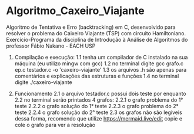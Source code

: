 # Algoritmo_Caxeiro_Viajante
Algoritmo de Tentativa e Erro (backtracking) em C, desenvolvido para resolver o problema do Caixeiro Viajante (TSP) com circuito Hamiltoniano.
Exercício-Programa da disciplina de Introdução à Análise de Algoritmos do professor Fábio Nakano - EACH USP

1. Compilação e execução:
1.1 tenha um compilador de C instalado na sua máquina (eu utilizo mingw com gcc)
1.2 no terminal digite gcc grafo.c ep.c testador.c -o 'caxeiro-viajante'
1.3 os arquivos .h são apenas para comentários e explicações das estruturas e funções
1.4 no terminal digite ./caxeiro-viajante

2. Funcionamento
2.1 o arquivo testador.c possui dois teste por enquanto
2.2 no terminal serão printados 4 grafos:
   2.2.1 o grafo problema do 1° teste
   2.2.2 o grafo solução do 1° teste
   2.2.3 o grafo problema do 2° teste
   2.2.4 o grafo solução do 2° teste
2.3 os grafos não são legíveis dessa forma, recomendo que utilize https://mermaid.live/edit copie e cole o grafo para ver a resolução
